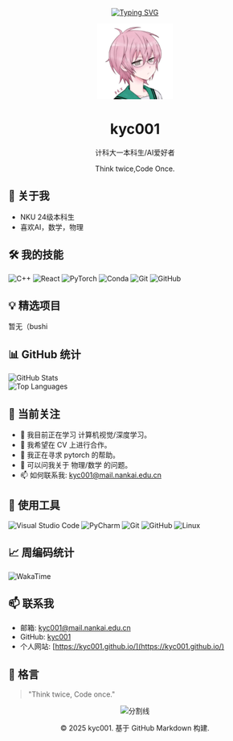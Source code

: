 <div align="center">

  <!-- 动态打字效果 -->
  [![Typing SVG](https://readme-typing-svg.demolab.com?font=Fira+Code&pause=1000&width=435&lines=Hello%2C+World!%3BWelcome+to+my+GitHub+Profile!&center=true&size=27)](https://git.io/typing-svg)

  <!-- 个人头像 -->
  <img src="avatar.jpg" alt="我的头像" width="150" height="150" class="rounded-full border-4 border-blue-300 object-cover" />

  <!-- 个人信息 -->
  <h1 id="profile-name" class="text-3xl font-bold">kyc001</h1>
  <p id="profile-title" class="text-xl text-blue-600">计科大一本科生/AI爱好者</p>
  <p id="profile-bio" class="text-gray-600">Think twice,Code Once.</p>

  <!-- 社交链接 -->
  <div class="mt-4 space-x-4">
    <a href="https://github.com/kyc001" target="_blank" class="text-gray-600 hover:text-blue-700"><i class="fab fa-github text-xl"></i></a>
    <a href="#" target="_blank" class="text-gray-600 hover:text-blue-700"><i class="fab fa-linkedin text-xl"></i></a>
    <a href="#" target="_blank" class="text-gray-600 hover:text-blue-700"><i class="fab fa-twitter text-xl"></i></a>
    <a href="https://kyc001.github.io/" target="_blank" class="text-gray-600 hover:text-blue-700"><i class="fas fa-globe text-xl"></i></a>
  </div>

  <!-- 分割线 -->
  <div class="my-8 w-full h-px bg-gray-300"></div>

</div>

## 🚀 关于我
- NKU 24级本科生
- 喜欢AI，数学，物理

## 🛠️ 我的技能
![C++](https://img.shields.io/badge/C++-00599C?logo=c%2B%2B&logoColor=white)
![React](https://img.shields.io/badge/React-61DAFB?logo=react&logoColor=black)
![PyTorch](https://img.shields.io/badge/PyTorch-EE4C2C?logo=pytorch&logoColor=white)
![Conda](https://img.shields.io/badge/Conda-44A833?logo=anaconda&logoColor=white)
![Git](https://img.shields.io/badge/Git-F05032?logo=git&logoColor=white)
![GitHub](https://img.shields.io/badge/GitHub-181717?logo=github&logoColor=white)

## 💡 精选项目

暂无（bushi

## 📊 GitHub 统计
![GitHub Stats](https://github-readme-stats.vercel.app/api?username=kyc001&show_icons=true&theme=radical&rank_icon=github)  
![Top Languages](https://github-readme-stats.vercel.app/api/top-langs/?username=kyc001&layout=compact&theme=radical)

## 🔭 当前关注
- 🌱 我目前正在学习 计算机视觉/深度学习。
- 👯 我希望在 CV 上进行合作。
- 🤔 我正在寻求 pytorch 的帮助。
- 💬 可以问我关于 物理/数学 的问题。
- 📫 如何联系我: [kyc001@mail.nankai.edu.cn](mailto:kyc001@mail.nankai.edu.cn)

## 🔧 使用工具
![Visual Studio Code](https://img.shields.io/badge/VSCode-0078D4?logo=visual%20studio%20code&logoColor=white)
![PyCharm](https://img.shields.io/badge/PyCharm-000000?logo=pycharm&logoColor=white)
![Git](https://img.shields.io/badge/Git-F05032?logo=git&logoColor=white)
![GitHub](https://img.shields.io/badge/GitHub-181717?logo=github&logoColor=white)
![Linux](https://img.shields.io/badge/Linux-FCC624?logo=linux&logoColor=black)

## 📈 周编码统计
![WakaTime](https://wakatime.com/share/@42d0678c-368b-448b-9a77-5d21c5b55352/d07b5f65-d3e1-4896-897c-1695c560a7dc.svg)

## 📫 联系我
- 邮箱: [kyc001@mail.nankai.edu.cn](mailto:kyc001@mail.nankai.edu.cn)
- GitHub: [kyc001](https://github.com/kyc001)
- 个人网站: [https://kyc001.github.io/](https://kyc001.github.io/)

## 📝 格言
> "Think twice, Code once."

<div align="center">
  <img src="https://picsum.photos/800/200" alt="分割线" class="w-full" />
  <p class="text-gray-500 text-sm mt-4">© 2025 kyc001. 基于 GitHub Markdown 构建.</p>
</div>